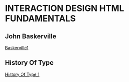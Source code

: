 INTERACTION DESIGN HTML FUNDAMENTALS
====================================
John Baskerville
----------------
[Baskerville1]()

History Of Type
---------------
[History Of Type 1]()